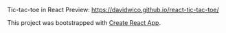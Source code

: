 Tic-tac-toe in React
Preview: https://davidwico.github.io/react-tic-tac-toe/

This project was bootstrapped with [Create React App](https://github.com/facebookincubator/create-react-app).
